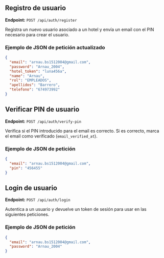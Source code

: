 ## Registro de usuario

**Endpoint:** `POST /api/auth/register`

Registra un nuevo usuario asociado a un hotel y envía un email con el PIN necesario para crear el usuario.

### Ejemplo de JSON de petición actualizado

```json
{
  "email": "arnau.bs1512004@gmail.com",
  "password": "Arnau_2004",
  "hotel_token": "luna456a",
  "name": "Arnau",
  "rol": "EMPLEADOS",
  "apellidos": "Barrero",
  "telefono": "674973992"
}
```



## Verificar PIN de usuario

**Endpoint:** `POST /api/auth/verify-pin`

Verifica si el PIN introducido para el email es correcto. Si es correcto, marca el email como verificado (`email_verified_at`).

### Ejemplo de JSON de petición

```json
{
  "email": "arnau.bs1512004@gmail.com",
  "pin": "456455"
}
```




## Login de usuario

**Endpoint:** `POST /api/auth/login`

Autentica a un usuario y devuelve un token de sesión para usar en las siguientes peticiones.

### Ejemplo de JSON de petición

```json
{
  "email": "arnau.bs1512004@gmail.com",
  "password": "Arnau_2004"
}
```